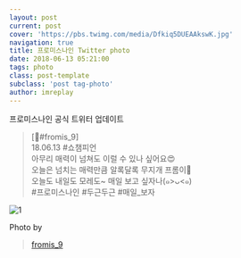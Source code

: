 ```yaml
---
layout: post
current: post
cover: 'https://pbs.twimg.com/media/Dfkiq5DUEAAkswK.jpg'
navigation: true
title: 프로미스나인 Twitter photo
date: 2018-06-13 05:21:00
tags: photo
class: post-template
subclass: 'post tag-photo'
author: imreplay
---
```



프로미스나인 공식 트위터 업데이트

> [💌#fromis_9]  
18.06.13 #쇼챔피언  
아무리 매력이 넘쳐도 이럴 수 있나 싶어요😍  
오늘은 넘치는 매력만큼 알록달록 무지개 프롬이🌈  
오늘도 내일도 모레도~ 매일 보고 싶자나(๑>ᴗ<๑)  
#프로미스나인 #두근두근 #매일_보자  

![1](https://pbs.twimg.com/media/Dfkiq5DUEAAkswK.jpg)


Photo by
> [fromis_9](https://twitter.com/realfromis_9)  

